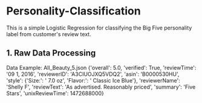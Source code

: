 # Personality-Classification
This is a simple Logistic Regression for classifying the Big Five personality label from customer's review text.
## 1. Raw Data Processing
Data Example: All_Beauty_5.json
{'overall': 5.0,
 'verified': True,
 'reviewTime': '09 1, 2016',
 'reviewerID': 'A3CIUOJXQ5VDQ2',
 'asin': 'B0000530HU',
 'style': {'Size:': ' 7.0 oz', 'Flavor:': ' Classic Ice Blue'},
 'reviewerName': 'Shelly F',
 'reviewText': 'As advertised. Reasonably priced',
 'summary': 'Five Stars',
 'unixReviewTime': 1472688000}
